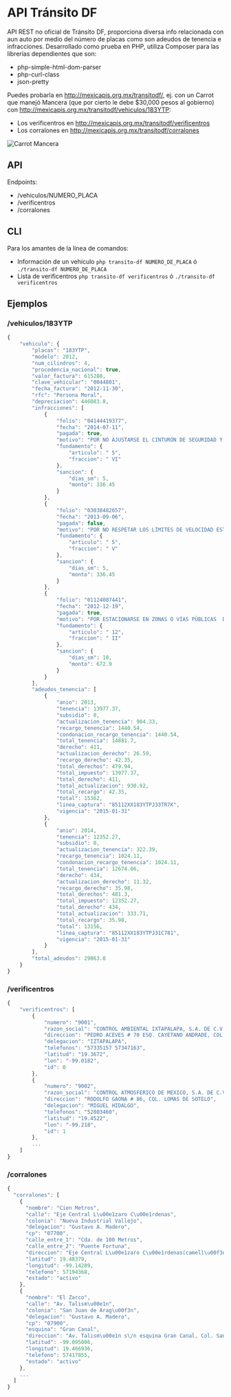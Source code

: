 API Tránsito DF
===========

API REST no oficial de Tránsito DF, proporciona diversa info relacionada con aun auto por medio del número de placas como son adeudos de tenencia e infracciones. 
Desarrollado como prueba en PHP, utiliza Composer para las librerías dependientes que son:

- php-simple-html-dom-parser
- php-curl-class
- json-pretty

Puedes probarla en http://mexicapis.org.mx/transitodf/, ej. con un Carrot que manejó Mancera (que por cierto le debe $30,000 pesos al gobierno) con http://mexicapis.org.mx/transitodf/vehiculos/183YTP:

- Los verificentros en http://mexicapis.org.mx/transitodf/verificentros
- Los corralones en http://mexicapis.org.mx/transitodf/corralones

![Carrot Mancera](http://438424cd093f86f0c7e0-2cd4f1b3b970cf6c05d6a60490c230b4.r88.cf2.rackcdn.com/mancera300613_g.jpg)

## API

Endpoints:

- /vehiculos/NUMERO_PLACA
- /verificentros
- /corralones

## CLI

Para los amantes de la línea de comandos:

- Información de un vehículo ```php transito-df NUMERO_DE_PLACA``` ó ```./transito-df NUMERO_DE_PLACA```
- Lista de verificentros ```php transito-df verificentros``` ó ```./transito-df verificentros```

## Ejemplos

### /vehiculos/183YTP


```javascript
{
    "vehiculo": {
        "placas": "183YTP",
        "modelo": 2012,
        "num_cilindros": 4,
        "procedencia_nacional": true,
        "valor_factura": 615288,
        "clave_vehicular": "0044801",
        "fecha_factura": "2012-11-30",
        "rfc": "Persona Moral",
        "depreciacion": 446083.8,
        "infracciones": [
            {
                "folio": "04144419377",
                "fecha": "2014-07-11",
                "pagada": true,
                "motivo": "POR NO AJUSTARSE EL CINTURÓN DE SEGURIDAD Y ASEGURARSE QUE LOS DEMÁS PASAJEROS TAMBIÉN SE LO AJUSTEN, CUANDO SE TRATE DE MENORES DE 12 AÑOS O PERSONAS CON DISCAPACIDAD, DEBERÁN SER TRANSPORTADOS UTILIZANDO LOS SISTEMAS DE RETENCIÓN PERTINENTES.",
                "fundamento": {
                    "articulo": " 5",
                    "fraccion": " VI"
                },
                "sancion": {
                    "dias_sm": 5,
                    "monto": 336.45
                }
            },
            {
                "folio": "03038482657",
                "fecha": "2013-09-06",
                "pagada": false,
                "motivo": "POR NO RESPETAR LOS LÍMITES DE VELOCIDAD ESTABLECIDOS EN VÍAS PRIMARIAS, EN CASO DE NO HABER SEÑALAMIENTO   LA VELOCIDAD MÁXIMA SERÁ DE 70 KILÓMETROS POR HORA",
                "fundamento": {
                    "articulo": " 5",
                    "fraccion": " V"
                },
                "sancion": {
                    "dias_sm": 5,
                    "monto": 336.45
                }
            },
            {
                "folio": "01124087441",
                "fecha": "2012-12-19",
                "pagada": true,
                "motivo": "POR ESTACIONARSE EN ZONAS O VÍAS PÚBLICAS  DONDE EXISTA SEÑALIZACIÓN VÍAL RESTRICTIVA",
                "fundamento": {
                    "articulo": " 12",
                    "fraccion": " II"
                },
                "sancion": {
                    "dias_sm": 10,
                    "monto": 672.9
                }
            }
        ],
        "adeudos_tenencia": [
            {
                "anio": 2013,
                "tenencia": 13977.37,
                "subsidio": 0,
                "actualizacion_tenencia": 904.33,
                "recargo_tenencia": 1440.54,
                "condonacion_recargo_tenencia": 1440.54,
                "total_tenencia": 14881.7,
                "derecho": 411,
                "actualizacion_derecho": 26.59,
                "recargo_derecho": 42.35,
                "total_derechos": 479.94,
                "total_impuesto": 13977.37,
                "total_derecho": 411,
                "total_actualizacion": 930.92,
                "total_recargo": 42.35,
                "total": 15362,
                "linea_captura": "85112XX183YTPJ33TR7K",
                "vigencia": "2015-01-31"
            },
            {
                "anio": 2014,
                "tenencia": 12352.27,
                "subsidio": 0,
                "actualizacion_tenencia": 322.39,
                "recargo_tenencia": 1024.11,
                "condonacion_recargo_tenencia": 1024.11,
                "total_tenencia": 12674.66,
                "derecho": 434,
                "actualizacion_derecho": 11.32,
                "recargo_derecho": 35.98,
                "total_derechos": 481.3,
                "total_impuesto": 12352.27,
                "total_derecho": 434,
                "total_actualizacion": 333.71,
                "total_recargo": 35.98,
                "total": 13156,
                "linea_captura": "85112XX183YTPJ31C781",
                "vigencia": "2015-01-31"
            }
        ],
        "total_adeudos": 29863.8
    }
}
```

### /verificentros

```javascript
{
	"verificentros": [
		{
			"numero": "9001",
			"razon_social": "CONTROL AMBIENTAL IXTAPALAPA, S.A. DE C.V.",
			"direccion": "PEDRO ACEVES # 70 ESQ. CAYETANO ANDRADE, COL. STA. MARTHA ACATITLA",
			"delegacion": "IZTAPALAPA",
			"telefonos": "57335157 57347163",
			"latitud": "19.3672",
			"lon": "-99.0182",
			"id": 0
		},
		{
			"numero": "9002",
			"razon_social": "CONTROL ATMOSFERICO DE MEXICO, S.A. DE C.V.",
			"direccion": "RODOLFO GAONA # 86, COL. LOMAS DE SOTELO",
			"delegacion": "MIGUEL HIDALGO",
			"telefonos": "52803460",
			"latitud": "19.4522",
			"lon": "-99.218",
			"id": 1
		},
		...
	]
}
```

### /corralones


```javascript
{
  "corralones": [
    {
      "nombre": "Cien Metros",
      "calle": "Eje Central L\u00e1zaro C\u00e1rdenas",
      "colonia": "Nueva Industrial Vallejo",
      "delegacion": "Gustavo A. Madero",
      "cp": "07700",
      "calle_entre_1": "Cda. de 100 Metros",
      "calle_entre_2": "Puente Fortuna",
      "direccion": "Eje Central L\u00e1zaro C\u00e1rdenas(camell\u00f3n central) No. S\/N , Col. Nueva Industrial Vallejo",
      "latitud": 19.48379,
      "longitud": -99.14289,
      "telefono": 57194368,
      "estado": "activo"
    },
    {
      "nombre": "El Zarco",
      "calle": "Av. Talism\u00e1n",
      "colonia": "San Juan de Arag\u00f3n",
      "delegacion": "Gustavo A. Madero",
      "cp": "07900",
      "esquina": "Gran Canal",
      "direccion": "Av. Talism\u00e1n s\/n esquina Gran Canal, Col. San Juan de Arag\u00f3n",
      "latitud": -99.095006,
      "longitud": 19.466936,
      "telefono": 57417855,
      "estado": "activo"
    },
    ...
  ]
}
```
